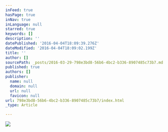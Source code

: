```yaml
---
inFeed: true
hasPage: true
inNav: true
inLanguage: null
starred: true
keywords: []
description: ''
datePublished: '2016-04-04T18:09:39.276Z'
dateModified: '2016-04-04T18:09:02.199Z'
title: ''
author: []
sourcePath: _posts/2016-03-29-798e3bd8-56b6-4bc2-b336-8907485c73b7.md
published: true
authors: []
publisher:
  name: null
  domain: null
  url: null
  favicon: null
url: 798e3bd8-56b6-4bc2-b336-8907485c73b7/index.html
_type: Article

---
```

![](https://the-grid-user-content.s3-us-west-2.amazonaws.com/b436ffae-208a-45f8-9e9a-b5c62bfb3e52.png)